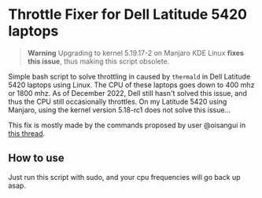 # Throttle Fixer for Dell Latitude 5420 laptops

> **Warning**
> Upgrading to kernel 5.19.17-2 on Manjaro KDE Linux __fixes this issue__, thus making this script obsolete.

Simple bash script to solve throttling in caused by `thermald` in Dell Latitude 5420 laptops using Linux. 
The CPU of these laptops goes down to 400 mhz or 1800 mhz. 
As of December 2022, Dell still hasn't solved this issue, and thus the CPU still occasionally throttles. 
On my Latitude 5420 using Manjaro, using the kernel version 5.18-rc1 does not solve this issue...

This fix is mostly made by the commands proposed by user @oisangui in [this thread](https://www.dell.com/community/Latitude/Latitude-5420-7420-7520-CPU-Throttling-Issue-on-Linux/td-p/7959019/page/17). 


## How to use
Just run this script with sudo, and your cpu frequencies will go back up asap.  
